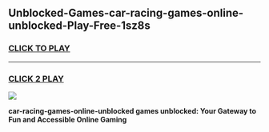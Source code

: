 
## Unblocked-Games-car-racing-games-online-unblocked-Play-Free-1sz8s
<h3>
<a href="https://premium76.site?title=car-racing-games-online-unblocked&ref=18A1">CLICK TO PLAY</a></h3>
<hr>

<h3>
<a href="https://premium76.site?title=car-racing-games-online-unblocked&ref=18A1">CLICK 2 PLAY</a>
  
</h3>

<a href="https://premium76.site?title=car-racing-games-online-unblocked&ref=18A1"><img src="https://clearcache.store/games.png"></a>


**car-racing-games-online-unblocked games unblocked: Your Gateway to Fun and Accessible Online Gaming**
